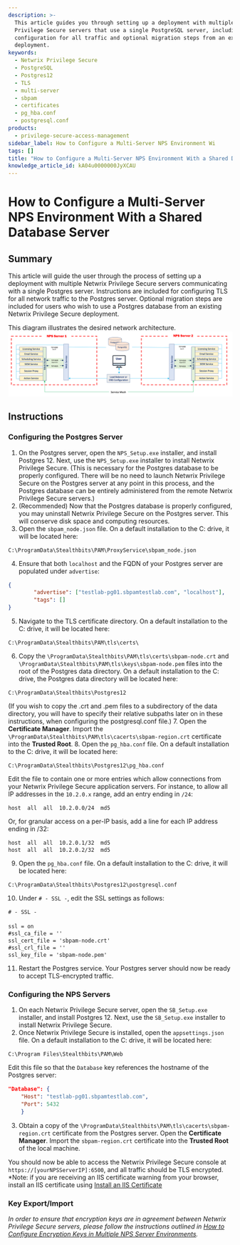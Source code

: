 ```yaml
---
description: >-
  This article guides you through setting up a deployment with multiple Netwrix
  Privilege Secure servers that use a single PostgreSQL server, including TLS
  configuration for all traffic and optional migration steps from an existing
  deployment.
keywords:
  - Netwrix Privilege Secure
  - PostgreSQL
  - Postgres12
  - TLS
  - multi-server
  - sbpam
  - certificates
  - pg_hba.conf
  - postgresql.conf
products:
  - privilege-secure-access-management
sidebar_label: How to Configure a Multi-Server NPS Environment Wi
tags: []
title: "How to Configure a Multi-Server NPS Environment With a Shared Database Server"
knowledge_article_id: kA04u0000000JyXCAU
---
```


# How to Configure a Multi-Server NPS Environment With a Shared Database Server

## Summary

This article will guide the user through the process of setting up a deployment with multiple Netwrix Privilege Secure servers communicating with a single Postgres server. Instructions are included for configuring TLS for all network traffic to the Postgres server. Optional migration steps are included for users who wish to use a Postgres database from an existing Netwrix Privilege Secure deployment.

This diagram illustrates the desired network architecture.
![nps_diagram.png](images/ka0Qk0000009L21_0EMQk000006FKxR.png)

## Instructions

### Configuring the Postgres Server

1. On the Postgres server, open the `NPS_Setup.exe` installer, and install Postgres 12. Next, use the `NPS_Setup.exe` installer to install Netwrix Privilege Secure. (This is necessary for the Postgres database to be properly configured. There will be no need to launch Netwrix Privilege Secure on the Postgres server at any point in this process, and the Postgres database can be entirely administered from the remote Netwrix Privilege Secure servers.)
2. (Recommended) Now that the Postgres database is properly configured, you may uninstall Netwrix Privilege Secure on the Postgres server. This will conserve disk space and computing resources.
3. Open the `sbpam_node.json` file. On a default installation to the C: drive, it will be located here:
```text
C:\ProgramData\Stealthbits\PAM\ProxyService\sbpam_node.json
```
4. Ensure that both `localhost` and the FQDN of your Postgres server are populated under `advertise`:
```json
{
		"advertise": ["testlab-pg01.sbpamtestlab.com", "localhost"],
		"tags": []
}
```
5. Navigate to the TLS certificate directory. On a default installation to the C: drive, it will be located here:
```text
C:\ProgramData\Stealthbits\PAM\tls\certs\
```
6. Copy the `\ProgramData\Stealthbits\PAM\tls\certs\sbpam-node.crt` and `\ProgramData\Stealthbits\PAM\tls\keys\sbpam-node.pem` files into the root of the Postgres data directory. On a default installation to the C: drive, the Postgres data directory will be located here:
```text
C:\ProgramData\Stealthbits\Postgres12
```
(If you wish to copy the .crt and .pem files to a subdirectory of the data directory, you will have to specify their relative subpaths later on in these instructions, when configuring the postgresql.conf file.)
7. Open the **Certificate Manager**. Import the `\ProgramData\Stealthbits\PAM\tls\cacerts\sbpam-region.crt` certificate into the **Trusted Root**.
8. Open the `pg_hba.conf` file. On a default installation to the C: drive, it will be located here:
```text
C:\ProgramData\Stealthbits\Postgres12\pg_hba.conf
```
Edit the file to contain one or more entries which allow connections from your Netwrix Privilege Secure application servers. For instance, to allow all IP addresses in the `10.2.0.x` range, add an entry ending in `/24`:
```text
host  all  all  10.2.0.0/24  md5
```
Or, for granular access on a per-IP basis, add a line for each IP address ending in /32:
```text
host  all  all  10.2.0.1/32  md5
host  all  all  10.2.0.2/32  md5
```
9. Open the `pg_hba.conf` file. On a default installation to the C: drive, it will be located here:
```text
C:\ProgramData\Stealthbits\Postgres12\postgresql.conf
```
10. Under `# - SSL -`, edit the SSL settings as follows:
```text
# - SSL -

ssl = on
#ssl_ca_file = ''
ssl_cert_file = 'sbpam-node.crt'
#ssl_crl_file = ''
ssl_key_file = 'sbpam-node.pem'
```
11. Restart the Postgres service. Your Postgres server should now be ready to accept TLS-encrypted traffic.

### Configuring the NPS Servers

1. On each Netwrix Privilege Secure server, open the `SB_Setup.exe` installer, and install Postgres 12. Next, use the `SB_Setup.exe` installer to install Netwrix Privilege Secure.
2. Once Netwrix Privilege Secure is installed, open the `appsettings.json` file. On a default installation to the C: drive, it will be located here:
```text
C:\Program Files\Stealthbits\PAM\Web
```
Edit this file so that the `Database` key references the hostname of the Postgres server:
```json
"Database": {
	"Host": "testlab-pg01.sbpamtestlab.com",
	"Port": 5432
	}
```
3. Obtain a copy of the `\ProgramData\Stealthbits\PAM\tls\cacerts\sbpam-region.crt` certificate from the Postgres server. Open the **Certificate Manager**. Import the `sbpam-region.crt` certificate into the **Trusted Root** of the local machine.

You should now be able to access the Netwrix Privilege Secure console at `https://[yourNPSServerIP]:6500`, and all traffic should be TLS encrypted. *Note: if you are receiving an IIS certificate warning from your browser, install an IIS certificate using [Install an IIS Certificate](https://docs.netwrix.com/docs/kb/privilegesecure/installing-an-iis-certificate)

### Key Export/Import

*In order to ensure that encryption keys are in agreement between Netwrix Privilege Secure servers, please follow the instructions outlined in [How to Configure Encryption Keys in Multiple NPS Server Environments](/docs/kb/privilegesecure/how-to-configure-encryption-keys-in-multiple-nps-server-environments.md).*
